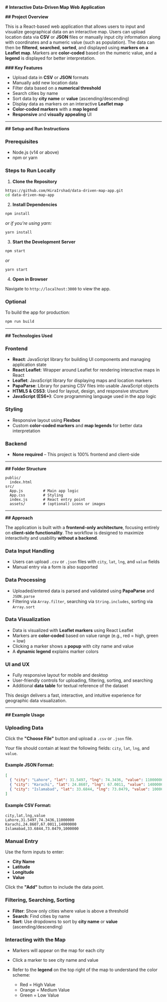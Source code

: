 **# Interactive Data-Driven Map Web Application**

**## Project Overview**

This is a React-based web application that allows users to input and visualize geographical data on an interactive map. Users can upload location data via **CSV** or **JSON** files or manually input city information along with coordinates and a numeric value (such as population). The data can then be **filtered**, **searched**, **sorted**, and displayed using **markers on a Leaflet map**. Markers are **color-coded** based on the numeric value, and a **legend** is displayed for better interpretation.

**### Key Features**

* Upload data in **CSV** or **JSON** formats
* Manually add new location data
* Filter data based on a **numerical threshold**
* Search cities by name
* Sort data by **city name** or **value** (ascending/descending)
* Display data as markers on an interactive **Leaflet map**
* **Color-coded markers** with a **map legend**
* **Responsive** and **visually appealing** UI

---

**## Setup and Run Instructions**

### Prerequisites

* Node.js (v14 or above)
* npm or yarn

### Steps to Run Locally

1. **Clone the Repository**

```bash
https://github.com/HiraIrshad/data-driven-map-app.git
cd data-driven-map-app
```

2. **Install Dependencies**

```bash
npm install
```

*or if you're using yarn:*

```bash
yarn install
```

3. **Start the Development Server**

```bash
npm start
```

*or*

```bash
yarn start
```

4. **Open in Browser**

Navigate to `http://localhost:3000` to view the app.

### Optional

To build the app for production:

```bash
npm run build
```

---

**## Technologies Used**

### Frontend

* **React**: JavaScript library for building UI components and managing application state
* **React Leaflet**: Wrapper around Leaflet for rendering interactive maps in React
* **Leaflet**: JavaScript library for displaying maps and location markers
* **PapaParse**: Library for parsing CSV files into usable JavaScript objects
* **HTML5 & CSS3**: Used for layout, design, and responsive structure
* **JavaScript (ES6+)**: Core programming language used in the app logic

### Styling

* Responsive layout using **Flexbox**
* Custom **color-coded markers** and **map legends** for better data interpretation

### Backend

* **None required** – This project is 100% frontend and client-side

---

**## Folder Structure**

```
public/
  index.html
src/
  App.js         # Main app logic
  App.css        # Styling
  index.js       # React entry point
  assets/        # (optional) icons or images
```

---

**## Approach**

The application is built with a **frontend-only architecture**, focusing entirely on **client-side functionality**. The workflow is designed to maximize interactivity and usability **without a backend**.

### Data Input Handling

* Users can upload `.csv` or `.json` files with `city`, `lat`, `lng`, and `value` fields
* Manual entry via a form is also supported

### Data Processing

* Uploaded/entered data is parsed and validated using **PapaParse** and `JSON.parse`
* Filtering via `Array.filter`, searching via `String.includes`, sorting via `Array.sort`

### Data Visualization

* Data is visualized with **Leaflet markers** using React Leaflet
* Markers are **color-coded** based on value range (e.g., red = high, green = low)
* Clicking a marker shows a **popup** with city name and value
* A **dynamic legend** explains marker colors

### UI and UX

* Fully responsive layout for mobile and desktop
* User-friendly controls for uploading, filtering, sorting, and searching
* Additional **data table** for textual reference of the dataset

This design delivers a fast, interactive, and intuitive experience for geographic data visualization.

---

**## Example Usage**

### Uploading Data

Click the **"Choose File"** button and upload a `.csv` or `.json` file.

Your file should contain at least the following fields: `city`, `lat`, `lng`, and `value`.

#### Example JSON Format:

```json
[
  { "city": "Lahore", "lat": 31.5497, "lng": 74.3436, "value": 11000000 },
  { "city": "Karachi", "lat": 24.8607, "lng": 67.0011, "value": 14000000 },
  { "city": "Islamabad", "lat": 33.6844, "lng": 73.0479, "value": 1000000 }
]
```

#### Example CSV Format:

```
city,lat,lng,value
Lahore,31.5497,74.3436,11000000
Karachi,24.8607,67.0011,14000000
Islamabad,33.6844,73.0479,1000000
```

### Manual Entry

Use the form inputs to enter:

* **City Name**
* **Latitude**
* **Longitude**
* **Value**

Click the **"Add"** button to include the data point.

### Filtering, Searching, Sorting

* **Filter**: Show only cities where value is above a threshold
* **Search**: Find cities by name
* **Sort**: Use dropdowns to sort by **city name** or **value** (ascending/descending)

### Interacting with the Map

* Markers will appear on the map for each city
* Click a marker to see city name and value
* Refer to the **legend** on the top right of the map to understand the color scheme:

  * Red = High Value
  * Orange = Medium Value
  * Green = Low Value

